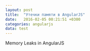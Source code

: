 ```yaml
---
layout: post
title:  "Утечки памяти в AngularJS"
date:   2016-02-05 00:21:51 +0300
categories: angularjs
data: test
---
```


Memory Leaks in AngularJS